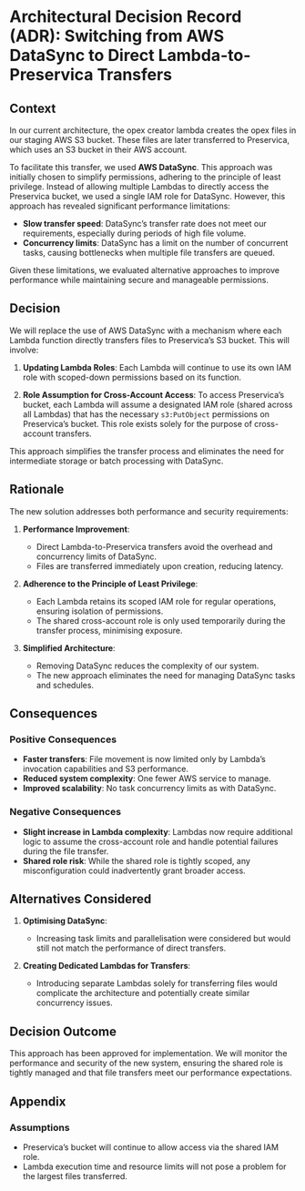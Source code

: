# Architectural Decision Record (ADR): Switching from AWS DataSync to Direct Lambda-to-Preservica Transfers

## Context
In our current architecture, the opex creator lambda creates the opex files in our staging AWS S3 bucket. These files are later transferred to Preservica, which uses an S3 bucket in their AWS account.

To facilitate this transfer, we used **AWS DataSync**. This approach was initially chosen to simplify permissions, adhering to the principle of least privilege. Instead of allowing multiple Lambdas to directly access the Preservica bucket, we used a single IAM role for DataSync. However, this approach has revealed significant performance limitations:

- **Slow transfer speed**: DataSync’s transfer rate does not meet our requirements, especially during periods of high file volume.
- **Concurrency limits**: DataSync has a limit on the number of concurrent tasks, causing bottlenecks when multiple file transfers are queued.

Given these limitations, we evaluated alternative approaches to improve performance while maintaining secure and manageable permissions.

## Decision
We will replace the use of AWS DataSync with a mechanism where each Lambda function directly transfers files to Preservica’s S3 bucket. This will involve:

1. **Updating Lambda Roles**:
   Each Lambda will continue to use its own IAM role with scoped-down permissions based on its function.

2. **Role Assumption for Cross-Account Access**:
   To access Preservica’s bucket, each Lambda will assume a designated IAM role (shared across all Lambdas) that has the necessary `s3:PutObject` permissions on Preservica’s bucket. This role exists solely for the purpose of cross-account transfers.

This approach simplifies the transfer process and eliminates the need for intermediate storage or batch processing with DataSync.

## Rationale
The new solution addresses both performance and security requirements:

1. **Performance Improvement**:
   - Direct Lambda-to-Preservica transfers avoid the overhead and concurrency limits of DataSync.
   - Files are transferred immediately upon creation, reducing latency.

2. **Adherence to the Principle of Least Privilege**:
   - Each Lambda retains its scoped IAM role for regular operations, ensuring isolation of permissions.
   - The shared cross-account role is only used temporarily during the transfer process, minimising exposure.

3. **Simplified Architecture**:
   - Removing DataSync reduces the complexity of our system.
   - The new approach eliminates the need for managing DataSync tasks and schedules.

## Consequences

### Positive Consequences
- **Faster transfers**: File movement is now limited only by Lambda’s invocation capabilities and S3 performance.
- **Reduced system complexity**: One fewer AWS service to manage.
- **Improved scalability**: No task concurrency limits as with DataSync.

### Negative Consequences
- **Slight increase in Lambda complexity**: Lambdas now require additional logic to assume the cross-account role and handle potential failures during the file transfer.
- **Shared role risk**: While the shared role is tightly scoped, any misconfiguration could inadvertently grant broader access.

## Alternatives Considered
1. **Optimising DataSync**:
   - Increasing task limits and parallelisation were considered but would still not match the performance of direct transfers.

2. **Creating Dedicated Lambdas for Transfers**:
   - Introducing separate Lambdas solely for transferring files would complicate the architecture and potentially create similar concurrency issues.

## Decision Outcome
This approach has been approved for implementation. We will monitor the performance and security of the new system, ensuring the shared role is tightly managed and that file transfers meet our performance expectations.

## Appendix

### Assumptions
- Preservica’s bucket will continue to allow access via the shared IAM role.
- Lambda execution time and resource limits will not pose a problem for the largest files transferred.
